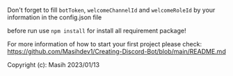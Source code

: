 Don't forget to fill `botToken`, `welcomeChannelId` and `welcomeRoleId` by your information in the config.json file

before run use `npm install` for install all requirement package!

For more information of how to start your first project please check: https://github.com/Masihdev1/Creating-Discord-Bot/blob/main/README.md

Copyright (c): Masih 2023/01/13

